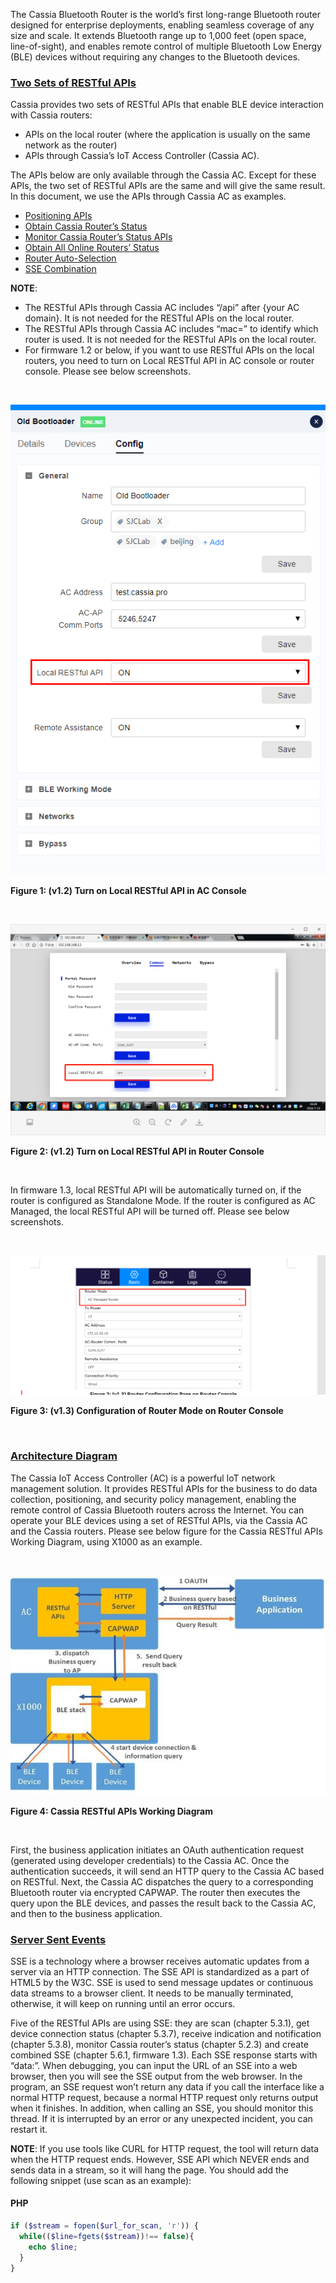 The Cassia Bluetooth Router is the world’s first long-range Bluetooth router designed for
enterprise deployments, enabling seamless coverage of any size and scale. It extends
Bluetooth range up to 1,000 feet (open space, line-of-sight), and enables remote control of
multiple Bluetooth Low Energy (BLE) devices without requiring any changes to the Bluetooth
devices.

### [Two Sets of RESTful APIs](#two-sets-of-restful-apis)
Cassia provides two sets of RESTful APIs that enable BLE device interaction with Cassia
routers:
  * APIs on the local router (where the application is usually on the same network as the
router)
  * APIs through Cassia’s IoT Access Controller (Cassia AC).

The APIs below are only available through the Cassia AC. Except for these APIs, the two set
of RESTful APIs are the same and will give the same result. In this document, we use the
APIs through Cassia AC as examples.
  * [Positioning APIs](https://github.com/CassiaNetworks/CassiaSDKGuide/wiki/RESTful-API#positioning-api)
  * [Obtain Cassia Router’s Status](https://github.com/CassiaNetworks/CassiaSDKGuide/wiki/RESTful-API#obtain-cassia-routers-status-through-ac)
  * [Monitor Cassia Router’s Status APIs](https://github.com/CassiaNetworks/CassiaSDKGuide/wiki/RESTful-API#monitor-cassia-routers-status-through-ac)
  * [Obtain All Online Routers’ Status](https://github.com/CassiaNetworks/CassiaSDKGuide/wiki/RESTful-API#obtain-all-online-routers-status-through-ac)
  * [Router Auto-Selection](https://github.com/CassiaNetworks/CassiaSDKGuide/wiki/RESTful-API#router-auto-selection-api)
  * [SSE Combination](https://github.com/CassiaNetworks/CassiaSDKGuide/wiki/RESTful-API#sse-combination-api)

**NOTE**:
  * The RESTful APIs through Cassia AC includes “/api” after {your AC domain}. It is not
needed for the RESTful APIs on the local router.
  * The RESTful APIs through Cassia AC includes “mac=<mac>” to identify which router is
used. It is not needed for the RESTful APIs on the local router.
  * For firmware 1.2 or below, if you want to use RESTful APIs on the local routers, you
need to turn on Local RESTful API in AC console or router console. Please see below
screenshots.

<br />

![Figure 1](https://github.com/CassiaNetworks/CassiaSDKGuideResources/blob/master/images/f1.png)

**Figure 1: (v1.2) Turn on Local RESTful API in AC Console**

<br />

![Figure 2](https://github.com/CassiaNetworks/CassiaSDKGuideResources/blob/master/images/f2.png)

**Figure 2: (v1.2) Turn on Local RESTful API in Router Console**

<br />

In firmware 1.3, local RESTful API will be automatically turned on, if the router is
configured as Standalone Mode. If the router is configured as AC Managed, the local
RESTful API will be turned off. Please see below screenshots.

<br />

![Figure 3](https://github.com/CassiaNetworks/CassiaSDKGuideResources/blob/master/images/f3.png)

**Figure 3: (v1.3) Configuration of Router Mode on Router Console**

<br />

### [Architecture Diagram](#architecture-diagram)
The Cassia IoT Access Controller (AC) is a powerful IoT network management solution. It
provides RESTful APIs for the business to do data collection, positioning, and security policy
management, enabling the remote control of Cassia Bluetooth routers across the Internet.
You can operate your BLE devices using a set of RESTful APIs, via the Cassia AC and the
Cassia routers. Please see below figure for the Cassia RESTful APIs Working Diagram, using
X1000 as an example.

<br />

![Figure 4](https://github.com/CassiaNetworks/CassiaSDKGuideResources/blob/master/images/f4.png)

**Figure 4: Cassia RESTful APIs Working Diagram**

<br />

First, the business application initiates an OAuth authentication request (generated using
developer credentials) to the Cassia AC. Once the authentication succeeds, it will send an
HTTP query to the Cassia AC based on RESTful. Next, the Cassia AC dispatches the query to a
corresponding Bluetooth router via encrypted CAPWAP. The router then executes the query
upon the BLE devices, and passes the result back to the Cassia AC, and then to the business
application.

### [Server Sent Events](#server-sent-events)
SSE is a technology where a browser receives automatic updates from a server via an HTTP
connection. The SSE API is standardized as a part of HTML5 by the W3C. SSE is used to send
message updates or continuous data streams to a browser client. It needs to be manually
terminated, otherwise, it will keep on running until an error occurs.

Five of the RESTful APIs are using SSE: they are scan (chapter 5.3.1), get device connection
status (chapter 5.3.7), receive indication and notification (chapter 5.3.8), monitor Cassia
router’s status (chapter 5.2.3) and create combined SSE (chapter 5.6.1, firmware 1.3).
Each SSE response starts with “data:”. When debugging, you can input the URL of an SSE
into a web browser, then you will see the SSE output from the web browser.
In the program, an SSE request won’t return any data if you call the interface like a normal
HTTP request, because a normal HTTP request only returns output when it finishes. In
addition, when calling an SSE, you should monitor this thread. If it is interrupted by an error
or any unexpected incident, you can restart it.

**NOTE**: If you use tools like CURL for HTTP request, the tool will return data when the HTTP
request ends. However, SSE API which NEVER ends and sends data in a stream, so it will
hang the page. You should add the following snippet (use scan as an example):

#### PHP
```php
if ($stream = fopen($url_for_scan, 'r')) {
  while(($line=fgets($stream))!== false){
    echo $line;
  }
}
```
